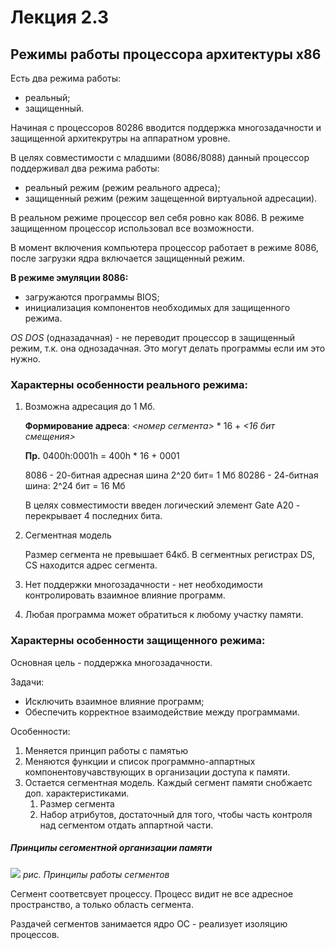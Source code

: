 # Лекция 2.3

## Режимы работы процессора архитектуры x86

Есть два режима работы:

- реальный;
- защищенный.

Начиная с процессоров 80286 вводится поддержка многозадачности и защищенной архитекрутры на аппаратном уровне.

В целях совместимости с младшими (8086/8088) данный процессор поддерживал два режима работы:

- реальный режим (режим реального адреса);
- защищенный режим (режим защещенной виртуальной адресации).

В реальном режиме процессор вел себя ровно как 8086. В режиме защищенном процессор использовал все возможности.

В момент включения компьютера процессор работает в режиме 8086, после загрузки ядра включается защищенный режим.

**В режиме эмуляции 8086:**

- загружаются программы BIOS;
- инициализация компонентов необходимых для защищенного режима.

*OS DOS* (одназадачная) - не переводит процессор в защищенный режим, т.к. она однозадачная. Это могут делать программы если им это нужно.

### Характерны особенности реального режима:

1. Возможна адресация до 1 Мб.

	**Формирование адреса**: *<номер сегмента>* * 16 + *<16 бит смещения>*
	
	**Пр.** 0400h:0001h = 400h * 16 + 0001
	
	8086 - 20-битная адресная шина 2^20 бит= 1 Мб
	80286 - 24-битная шина: 2^24 бит = 16 Мб
	
	В целях совместимости введен логический элемент Gate A20 - перекрывает 4 	последних бита.
	
	
2. Сегментная модель

	Размер сегмента не превышает 64кб. В сегментных регистрах DS, CS находится адрес сегмента.

3. Нет поддержки многозадачности - нет необходимости контролировать взаимное влияние программ.

4. Любая программа может обратиться к любому участку памяти.

### Характерны особенности защищенного режима:

Основная цель - поддержка многозадачности.

Задачи:

 - Исключить взаимное влияние программ;
 - Обеспечить корректное взаимодействие между программами.

Особенности:
 
1. Меняется принцип работы с памятью
2. Меняются функции и список программно-аппартных компонентовучавствующих в организации доступа к памяти.
3. Остается сегментная модель. Каждый сегмент памяти снобжаетс доп. характеристиками.
	1. Размер сегмента
	2. Набор атрибутов, достаточный для того, чтобы часть контроля над сегментом отдать аппартной части.
	
##### Принципы сегоментной организации памяти

![
](images/l2-3-1.jpg)
*рис. Принципы работы сегментов*

Сегмент соответсвует процессу. Процесс видит не все адресное пространство, а только область сегмента.

Раздачей сегментов занимается ядро ОС - реализует изоляцию процессов.




